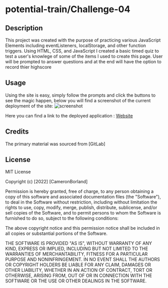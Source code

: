 # potential-train/Challenge-04

## Description

This project was created with the purpose of practicing various JavaScript Elements including eventListeners, localStorage, and other function triggers. Using HTML, CSS, and JavaScript I created a basic timed quiz to test a user's knowlege of some of the items I used to create this page. User will be prompted to answer questions and at the end will have the option to record thier highscore
## Usage

Using the site is easy, simply follow the prompts and click the buttons to see the magic happen, below you will find a screenshot of the current deployment of the site:
![screenshot]()

Here you can find a link to the deployed application : [Website](https://borthvader.github.io/potential-train/)

## Credits

The primary material was sourced from [GitLab]

## License 

MIT License

Copyright (c) [2022] [CameronBorland]

Permission is hereby granted, free of charge, to any person obtaining a copy
of this software and associated documentation files (the "Software"), to deal
in the Software without restriction, including without limitation the rights
to use, copy, modify, merge, publish, distribute, sublicense, and/or sell
copies of the Software, and to permit persons to whom the Software is
furnished to do so, subject to the following conditions:

The above copyright notice and this permission notice shall be included in all
copies or substantial portions of the Software.

THE SOFTWARE IS PROVIDED "AS IS", WITHOUT WARRANTY OF ANY KIND, EXPRESS OR
IMPLIED, INCLUDING BUT NOT LIMITED TO THE WARRANTIES OF MERCHANTABILITY,
FITNESS FOR A PARTICULAR PURPOSE AND NONINFRINGEMENT. IN NO EVENT SHALL THE
AUTHORS OR COPYRIGHT HOLDERS BE LIABLE FOR ANY CLAIM, DAMAGES OR OTHER
LIABILITY, WHETHER IN AN ACTION OF CONTRACT, TORT OR OTHERWISE, ARISING FROM,
OUT OF OR IN CONNECTION WITH THE SOFTWARE OR THE USE OR OTHER DEALINGS IN THE
SOFTWARE.
